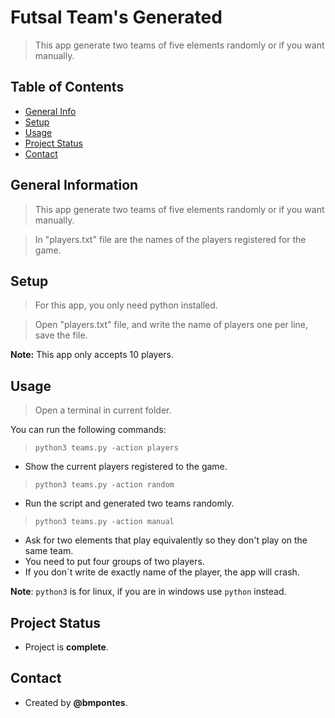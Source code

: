 # Futsal Team's Generated
> This app generate two teams of five elements randomly or if you want manually.

## Table of Contents
* [General Info](#general-information)
* [Setup](#setup)
* [Usage](#usage)
* [Project Status](#project-status)
* [Contact](#contact)

## General Information
> This app generate two teams of five elements randomly or if you want manually.

> In "players.txt" file are the names of the players registered for the game.

## Setup
> For this app, you only need python installed.

> Open "players.txt" file, and write the name of players one per line, save the file.

__Note:__ This app only accepts 10 players.


## Usage
> Open a terminal in current folder.

You can run the following commands:

> `python3 teams.py -action players` 
- Show the current players registered to the game.


> `python3 teams.py -action random` 
- Run the script and generated two teams randomly.


> `python3 teams.py -action manual` 
- Ask for two elements that play equivalently so they don't play on the same team. 
- You need to put four groups of two players.
- If you don´t write de exactly name of the player, the app will crash.

__Note__: `python3` is for linux, if you are in windows use `python` instead.

## Project Status
- Project is __complete__.

## Contact
- Created by __@bmpontes__.
